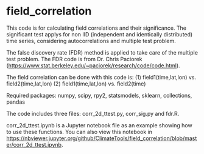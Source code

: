 # field_correlation
This code is for calculating field correlations and their significance. The significant test applys for non IID (independent and identically distributed) time series, considering autocorrelations and multiple test problem.

The false discovery rate (FDR) method is applied to take care of the multiple test problem. The FDR code is from Dr. Chris Paciorek (https://www.stat.berkeley.edu/~paciorek/research/code/code.html).

The field correlation can be done with this code is:
(1) field1(time,lat,lon) vs. field2(time,lat,lon)
(2) field1(time,lat,lon) vs. field2(time)

Required packages: numpy, scipy, rpy2, statsmodels, sklearn, collections, pandas

The code includes three files: corr_2d_ttest.py, corr_sig.py and fdr.R.

corr_2d_ttest.ipynb is a Jupyter notebook file as an example showing how to use these functions. You can also view this notebook in https://nbviewer.jupyter.org/github/ClimateTools/field_correlation/blob/master/corr_2d_ttest.ipynb.
